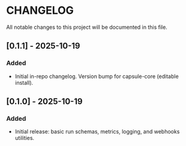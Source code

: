 # CHANGELOG

All notable changes to this project will be documented in this file.

## [0.1.1] - 2025-10-19
### Added
- Initial in-repo changelog. Version bump for capsule-core (editable install).

## [0.1.0] - 2025-10-19
### Added
- Initial release: basic run schemas, metrics, logging, and webhooks utilities.
